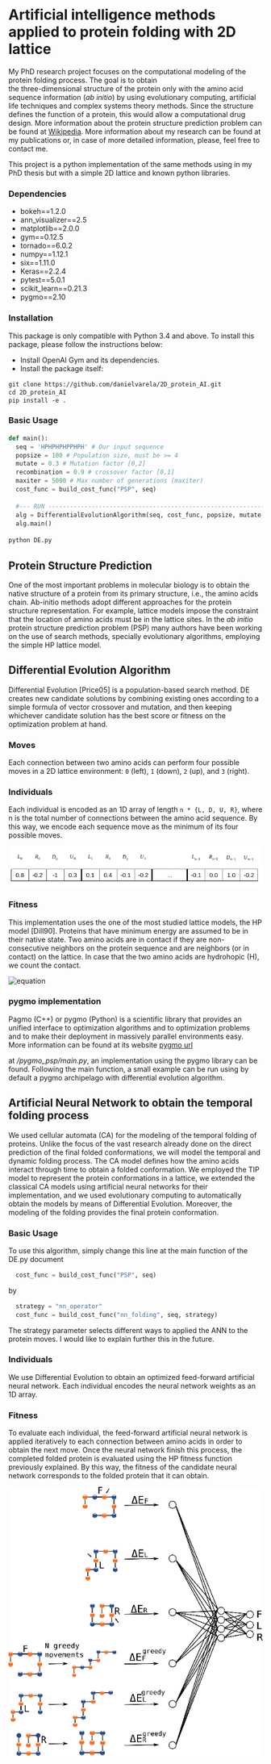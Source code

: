 # Artificial intelligence methods applied to protein folding with 2D lattice

My PhD research project focuses on the computational modeling of the protein folding process. The goal is to obtain  
the three-dimensional structure of the protein only with the amino acid  sequence information (*ab initio*) by using evolutionary computing, artificial life techniques and complex systems theory methods. Since the structure defines the function of a protein, this would allow a computational drug design. More information about the protein structure prediction problem can be found at [Wikipedia](https://en.wikipedia.org/wiki/Protein_structure_prediction). More information about my research can be found at my publications or, in case of more detailed information, please, feel free to contact me.

This project is a python implementation of the same methods using in my PhD thesis but with a simple 2D lattice and known python libraries.

### Dependencies

* bokeh==1.2.0
* ann_visualizer==2.5
* matplotlib==2.0.0
* gym==0.12.5
* tornado==6.0.2
* numpy==1.12.1
* six==1.11.0
* Keras==2.2.4
* pytest==5.0.1
* scikit_learn==0.21.3
* pygmo==2.10

### Installation
This package is only compatible with Python 3.4 and above. To install this package, please follow the instructions below:

* Install OpenAI Gym and its dependencies.
* Install the package itself:

```
git clone https://github.com/danielvarela/2D_protein_AI.git
cd 2D_protein_AI
pip install -e .
```

### Basic Usage

```python
def main():  
  seq = 'HPHPHPHPPHPH' # Our input sequence  
  popsize = 100 # Population size, must be >= 4   	
  mutate = 0.3 # Mutation factor [0,2]   
  recombination = 0.9 # crossover factor [0,1]
  maxiter = 5000 # Max number of generations (maxiter)
  cost_func = build_cost_func("PSP", seq)
  
  #--- RUN ------------------------------------------------------------------+
  alg = DifferentialEvolutionAlgorithm(seq, cost_func, popsize, mutate, recombination, maxiter)
  alg.main()

python DE.py
```


## Protein Structure Prediction

One of the most important problems in molecular biology is to obtain the native structure of a protein from its primary structure, i.e., the amino acids chain. Ab-initio methods adopt different approaches for the protein structure representation. For example, lattice models impose the constraint that the location of amino acids must be in the lattice sites. In the *ab initio* protein structure prediction problem (PSP) many authors have been working on the use of search methods, specially evolutionary algorithms, employing the simple HP lattice model.


## Differential Evolution Algorithm

Differential Evolution [Price05] is a population-based search method. DE creates new candidate solutions by combining existing ones according to a simple formula of vector crossover and mutation, and then keeping whichever candidate solution has the best score or fitness on the optimization problem at hand. 


### Moves

Each connection between two amino acids can perform four possible moves in a 2D lattice environment:  `0`  (left),  `1`  (down),  `2`  (up), and  `3`  (right). 

### Individuals

Each individual is encoded as an 1D array of length `n * {L, D, U, R}`, where n is the total number of connections between the amino acid sequence. By this way, we encode each sequence move as the minimum of its four possible moves.

![img](https://github.com/danielvarela/2D_protein_AI/blob/master/images/individual_encoding.png)

### Fitness

This implementation uses the one of the most studied lattice models, the HP model [Dill90]. Proteins that have minimum energy are assumed to be in their native state. Two amino acids are in contact if they are non-consecutive neighbors on the protein sequence and are neighbors (or in contact) on the lattice. In case that the two amino acids are hydrohopic (H), we count the contact.

![equation](https://latex.codecogs.com/gif.latex?E&space;=&space;\sum_{i&space;<&space;j&space;&space;1}&space;c_{ij}&space;\cdot&space;e_{ij})


### pygmo implementation

Pagmo (C++) or pygmo (Python) is a scientific library that provides an unified interface to optimization algorithms and to optimization problems and to make their deployment in massively parallel environments easy. More information can be found at its website [pygmo url](https://esa.github.io/pagmo2/index.html)

at */pygmo_psp/main.py*, an implementation using the pygmo library can be found. Following the main function, a small example can be run using by default a pygmo archipelago with differential evolution algorithm.

## Artificial Neural Network to obtain the temporal folding process

We used cellular automata (CA) for the modeling of the temporal folding of proteins. Unlike the focus of the vast research already done on the direct prediction of the final folded conformations, we will model the temporal and dynamic folding process. The CA model defines how the amino acids interact through time to obtain a folded conformation. We employed the TIP model to represent the protein conformations in a lattice, we extended the classical CA models using artificial neural networks for their implementation, and we used evolutionary computing to automatically obtain the models by means of Differential Evolution. Moreover, the modeling of the folding provides the final protein conformation.

### Basic Usage

To use this algorithm, simply change this line at the main function of the DE.py document

```python
  cost_func = build_cost_func("PSP", seq)
```
by

```python
  strategy = "nn_operator"
  cost_func = build_cost_func("nn_folding", seq, strategy)
```

The strategy parameter selects different ways to applied the ANN to the protein moves. I would like to explain further this in the future.

### Individuals

We use Differential Evolution to obtain an optimized feed-forward artificial neural network. Each individual encodes the neural network weights as an 1D array.

### Fitness

To evaluate each individual, the feed-forward artificial neural network is applied iteratively to each connection between amino acids in order to obtain the next move. Once the neural network finish this process, the completed folded protein is evaluated using the HP fitness function previously explained. By this way, the fitness of the candidate neural network corresponds to the folded protein that it can obtain.

![ann_folding](https://github.com/danielvarela/2D_protein_AI/blob/master/images/figure_ann.png)

